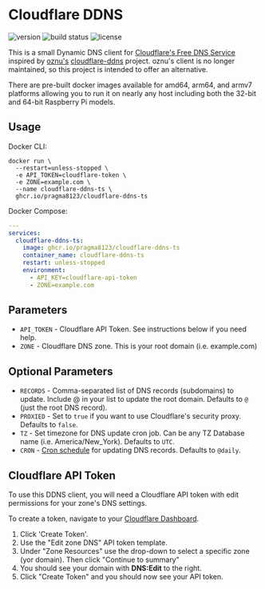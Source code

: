 # Cloudflare DDNS

![version](https://img.shields.io/github/package-json/v/Pragma8123/cloudflare-ddns-ts?style=for-the-badge) ![build status](https://img.shields.io/github/actions/workflow/status/Pragma8123/cloudflare-ddns-ts/build_and_push.yaml?event=release&style=for-the-badge) ![license](https://img.shields.io/github/license/Pragma8123/cloudflare-ddns-ts?style=for-the-badge)

This is a small Dynamic DNS client for [Cloudflare's Free DNS Service](https://cloudflare.com/dns) inspired by [oznu's](https://github.com/oznu) [cloudflare-ddns](https://github.com/oznu/docker-cloudflare-ddns) project. oznu's client is no longer maintained, so this project is intended to offer an alternative.

There are pre-built docker images available for amd64, arm64, and armv7 platforms allowing you to run it on nearly any host including both the 32-bit and 64-bit Raspberry Pi models.

## Usage

Docker CLI:

```shell
docker run \
  --restart=unless-stopped \
  -e API_TOKEN=cloudflare-token \
  -e ZONE=example.com \
  --name cloudflare-ddns-ts \
  ghcr.io/pragma8123/cloudflare-ddns-ts
```

Docker Compose:

```yaml
---
services:
  cloudflare-ddns-ts:
    image: ghcr.io/pragma8123/cloudflare-ddns-ts
    container_name: cloudflare-ddns-ts
    restart: unless-stopped
    environment:
      - API_KEY=cloudflare-api-token
      - ZONE=example.com
```

## Parameters

- `API_TOKEN` - Cloudflare API Token. See instructions below if you need help.
- `ZONE` - Cloudflare DNS zone. This is your root domain (i.e. example.com)

## Optional Parameters

- `RECORDS` - Comma-separated list of DNS records (subdomains) to update. Include @ in your list to update the root domain. Defaults to `@` (just the root DNS record).
- `PROXIED` - Set to `true` if you want to use Cloudflare's security proxy. Defaults to `false`.
- `TZ` - Set timezone for DNS update cron job. Can be any TZ Database name (i.e. America/New_York). Defaults to `UTC`.
- `CRON` - [Cron schedule](https://crontab.guru/) for updating DNS records. Defaults to `@daily`.

## Cloudflare API Token

To use this DDNS client, you will need a Cloudflare API token with edit permissions for your zone's DNS settings.

To create a token, navigate to your [Cloudflare Dashboard](https://dash.cloudflare.com/profile/api-tokens).

1. Click 'Create Token'.
2. Use the "Edit zone DNS" API token template.
3. Under "Zone Resources" use the drop-down to select a specific zone (yor domain). Then click "Continue to summary"
4. You should see your domain with **DNS:Edit** to the right.
5. Click "Create Token" and you should now see your API token.
